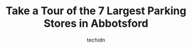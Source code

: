 ---
layout: ampstory
image: https://i0.wp.com/www.auto.or.id/wp-content/uploads/2023/06/impark-0-abbotsford-1686326192.jpeg?resize=640,853
author: techidn
featured: false
description: Abbotsford, British Columbia, Canada is a haven for Parking enthusiasts, boasting an impressive array of 7 top-notch establishments. Whether youre a seasoned connoisseur or simply curious t
title: Take a Tour of the 7 Largest Parking Stores in Abbotsford
cover:
   title: Take a Tour of the 7 Largest Parking Stores in Abbotsford
   subtitle: AUTO.OR.ID
   background: https://www.auto.or.id/wp-content/uploads/2023/06/impark-0-abbotsford-1686326192.jpeg

pages: 
 - layout: thirds
   top: <h1>#1 Impark Parking</h1>
   bottom: "<p>Rude customer service Ha they give me the ticket and they dont have it in computer, to high prices,I was running to my car at VGH And 3min late xmas time still have 80 $</p>"
   background: https://www.auto.or.id/wp-content/uploads/2023/06/impark-1-abbotsford-1686326193.jpeg
   backgroundblur: true
 - layout: thirds
   top: <h1>#2 Impark (Parking)</h1>
   bottom: "<p>1648 Salton Rd, Abbotsford, BC V2S 7P2, Canada</p>"
   background: https://www.auto.or.id/wp-content/uploads/2023/06/impark-2-abbotsford-1686326195.jpeg
   cta:
      link: https://www.auto.or.id/take-a-tour-of-the-7-largest-parking-stores-in-abbotsford/
      text: Take a Tour of the 7 Largest Parking Stores in Abbotsford
 - layout: thirds
   top: <h1>#3 Parking for Albert Dyck park</h1>
   bottom: "<p>31545 Walmsley Ave, Abbotsford, BC V2T 6G5, Canada</p>"
   background: https://images.unsplash.com/photo-1626302592999-700a9a2383f3?ixlib=rb-4.0.3&ixid=MnwxMjA3fDB8MHxwaG90by1wYWdlfHx8fGVufDB8fHx8&auto=format&fit=crop&w=640&h=853&q=80
   cta:
      link: https://www.auto.or.id/take-a-tour-of-the-7-largest-parking-stores-in-abbotsford/
      text: Take a Tour of the 7 Largest Parking Stores in Abbotsford
 - layout: thirds
   top: <h1>#4 Abbostford Centre - Lot #1732</h1>
   bottom: "<p>33655 Essendene Ave, Abbotsford, BC V2S 2G5, Canada</p>"
   background: https://images.unsplash.com/photo-1582834202430-ddcd18987a61?ixlib=rb-4.0.3&ixid=MnwxMjA3fDB8MHxwaG90by1wYWdlfHx8fGVufDB8fHx8&auto=format&fit=crop&w=640&h=853&q=80
   cta:
      link: https://www.auto.or.id/take-a-tour-of-the-7-largest-parking-stores-in-abbotsford/
      text: Take a Tour of the 7 Largest Parking Stores in Abbotsford
 - layout: thirds
   top: <h1>#5 2892 Cole Rd Parking</h1>
   bottom: "<p>2892 Cole Rd, Abbotsford, BC V3G 2K5, Canada</p>"
   background: https://images.unsplash.com/photo-1632275229274-0f1031f6b16b?ixlib=rb-4.0.3&ixid=MnwxMjA3fDB8MHxwaG90by1wYWdlfHx8fGVufDB8fHx8&auto=format&fit=crop&w=640&h=853&q=80
   cta:
      link: https://www.auto.or.id/take-a-tour-of-the-7-largest-parking-stores-in-abbotsford/
      text: Take a Tour of the 7 Largest Parking Stores in Abbotsford
 - layout: thirds
   top: <h1>#6 Impark</h1>
   bottom: "<p>College Dr, Abbotsford, BC V2S 7M8, Canada</p>"
   background: https://images.unsplash.com/photo-1629240543128-7af4196c0bd0?ixlib=rb-4.0.3&ixid=MnwxMjA3fDB8MHxwaG90by1wYWdlfHx8fGVufDB8fHx8&auto=format&fit=crop&w=640&h=853&q=80
   cta:
      link: https://www.auto.or.id/take-a-tour-of-the-7-largest-parking-stores-in-abbotsford/
      text: Take a Tour of the 7 Largest Parking Stores in Abbotsford
 - layout: thirds
   top: <h1>#7 Historical Downtown Abbotsford Parking</h1>
   bottom: "<p>2621 W Railway St, Abbotsford, BC V2S 2E6, Canada</p>"
   background: https://images.unsplash.com/photo-1625863929285-5e37a6b0df1c?ixlib=rb-4.0.3&ixid=MnwxMjA3fDB8MHxwaG90by1wYWdlfHx8fGVufDB8fHx8&auto=format&fit=crop&w=640&h=853&q=80
   cta:
      link: https://www.auto.or.id/take-a-tour-of-the-7-largest-parking-stores-in-abbotsford/
      text: Take a Tour of the 7 Largest Parking Stores in Abbotsford
 - layout: thirds
   middle: Continue reading...
   background: https://images.unsplash.com/photo-1534285686845-f2a7844e65b1?ixlib=rb-4.0.3&ixid=MnwxMjA3fDB8MHxwaG90by1wYWdlfHx8fGVufDB8fHx8&auto=format&fit=crop&w=640&h=853&q=80
   cta:
      link: https://www.auto.or.id/take-a-tour-of-the-7-largest-parking-stores-in-abbotsford/
      text: Take a Tour of the 7 Largest Parking Stores in Abbotsford

---